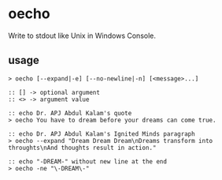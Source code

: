 # oecho

Write to stdout like Unix in Windows Console.


## usage

```batch
> oecho [--expand|-e] [--no-newline|-n] [<message>...]

:: [] -> optional argument
:: <> -> argument value
```

```batch
:: echo Dr. APJ Abdul Kalam's quote
> oecho You have to dream before your dreams can come true.

:: echo Dr. APJ Abdul Kalam's Ignited Minds paragraph
> oecho --expand "Dream Dream Dream\nDreams transform into throughts\nAnd thoughts result in action."

:: echo "-DREAM-" without new line at the end
> oecho -ne "\-DREAM\-"
```
